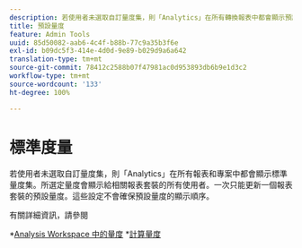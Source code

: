 ```yaml
---
description: 若使用者未選取自訂量度集，則「Analytics」在所有轉換報表中都會顯示預設量度集。所選定量度會顯示給相關報表套裝的所有使用者。一次只能更新一個報表套裝的預設量度。這些設定不會確保預設量度的顯示順序。
title: 預設量度
feature: Admin Tools
uuid: 85d50082-aab6-4c4f-b88b-77c9a35b3f6e
exl-id: b09dc5f3-414e-4d0d-9e89-b029d9a6a642
translation-type: tm+mt
source-git-commit: 78412c2588b07f47981ac0d953893db6b9e1d3c2
workflow-type: tm+mt
source-wordcount: '133'
ht-degree: 100%

---
```


# 標準度量

若使用者未選取自訂量度集，則「Analytics」在所有報表和專案中都會顯示標準量度集。所選定量度會顯示給相關報表套裝的所有使用者。一次只能更新一個報表套裝的預設量度。這些設定不會確保預設量度的顯示順序。

有關詳細資訊，請參閱

*[Analysis Workspace 中的量度](/help/analyze/analysis-workspace/components/apply-create-metrics.md)
*[計算量度](/help/components/c-calcmetrics/cm-overview.md)
